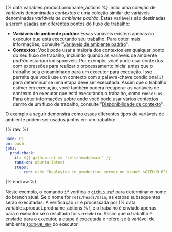 {% data variables.product.prodname_actions %} inclui uma coleção de variáveis denominadas _contextos_ e uma coleção similar de variáveis denominadas _variáveis de ambiente padrão_. Estas variáveis são destinadas a serem usadas em diferentes pontos do fluxo de trabalho:

- **Variáveis de ambiente padrão:** Essas variáveis existem apenas no executor que está executando seu trabalho. Para obter mais informações, consulte "[Variáveis de ambiente padrão](/actions/reference/environment-variables#default-environment-variables)".
- **Contextos:** Você pode usar a maioria dos contextos em qualquer ponto do seu fluxo de trabalho, incluindo quando as variáveis de ambiente _padrão_ estariam indisponíveis. Por exemplo, você pode usar contextos com expressões para realizar o processamento inicial antes que o trabalho seja encaminhado para um executor para execução. Isso permite que você use um contexto com a palavra-chave condicional `if` para determinar se uma etapa deve ser executada. Assim que o trabalho estiver em execução, você também poderá recuperar as variáveis de contexto do executor que está executando o trabalho, como `runner.os`. Para obter informações sobre onde você pode usar vários contextos dentro de um fluxo de trabalho, consulte "[Disponibilidade de contexto](/actions/reference/context-and-expression-syntax-for-github-actions#context-availability)".

O exemplo a seguir demonstra como esses diferentes tipos de variáveis de ambiente podem ser usados juntos em um trabalho:

{% raw %}
```yaml
name: CI
on: push
jobs:
  prod-check:
    if: ${{ github.ref == 'refs/heads/main' }}
    runs-on: ubuntu-latest
    steps:
      - run: echo "Deploying to production server on branch $GITHUB_REF"
```
{% endraw %}

Neste exemplo, o comando `if` verifica o [`github.ref`](/actions/reference/context-and-expression-syntax-for-github-actions#github-context) para determinar o nome do branch atual. Se o nome for `refs/heads/main`, as etapas subsequentes serão executadas. A verificação `if` é processada por {% data variables.product.prodname_actions %}, e o trabalho é enviado apenas para o executor se o resultado for `verdadeiro`. Assim que o trabalho é enviado para o executor, a etapa é executada e refere-se à variável de ambiente [`$GITHUB_REF`](/actions/reference/environment-variables#default-environment-variables) do executor.
